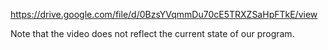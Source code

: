 https://drive.google.com/file/d/0BzsYVqmmDu70cE5TRXZSaHpFTkE/view

Note that the video does not reflect the current state of our program.
